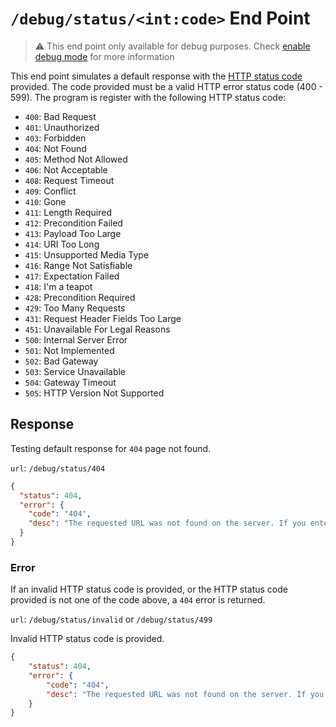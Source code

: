 # `/debug/status/<int:code>` End Point

> :warning: This end point only available for debug purposes. Check [enable debug mode](../../README.md#enabling-debug-mode) for more information

This end point simulates a default response with the [HTTP status code](https://developer.mozilla.org/en-US/docs/Web/HTTP/Status) provided. The code provided must be a valid HTTP error status code (400 - 599). The program is register with the following HTTP status code:

- `400`: Bad Request
- `401`: Unauthorized
- `403`: Forbidden
- `404`: Not Found
- `405`: Method Not Allowed
- `406`: Not Acceptable
- `408`: Request Timeout
- `409`: Conflict
- `410`: Gone
- `411`: Length Required
- `412`: Precondition Failed
- `413`: Payload Too Large
- `414`: URI Too Long
- `415`: Unsupported Media Type
- `416`: Range Not Satisfiable
- `417`: Expectation Failed
- `418`: I'm a teapot
- `428`: Precondition Required
- `429`: Too Many Requests
- `431`: Request Header Fields Too Large
- `451`: Unavailable For Legal Reasons
- `500`: Internal Server Error
- `501`: Not Implemented
- `502`: Bad Gateway
- `503`: Service Unavailable
- `504`: Gateway Timeout
- `505`: HTTP Version Not Supported

## Response

Testing default response for `404` page not found.

`url`: `/debug/status/404`

```json
{
  "status": 404,
  "error": {
    "code": "404",
    "desc": "The requested URL was not found on the server. If you entered the URL manually please check your spelling and try again."
  }
}
```

### Error

If an invalid HTTP status code is provided, or the HTTP status code provided is not one of the code above, a `404` error is returned.

`url`: `/debug/status/invalid` or `/debug/status/499`

Invalid HTTP status code is provided.

```json
{
    "status": 404,
    "error": {
        "code": "404",
        "desc": "The requested URL was not found on the server. If you entered the URL manually please check your spelling and try again."
    }
}
```

